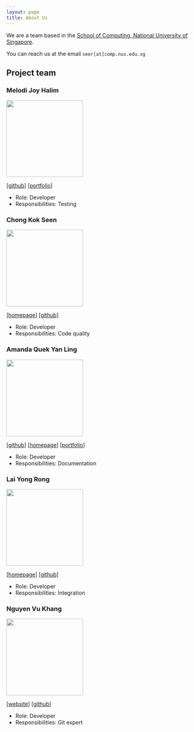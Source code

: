 ```yaml
---
layout: page
title: About Us
---
```


We are a team based in the [School of Computing, National University of Singapore](https://www.comp.nus.edu.sg).

You can reach us at the email `seer[at]comp.nus.edu.sg`

## Project team

### Melodi Joy Halim

<img src="images/meloppeitreet.png" width="200px">

[[github](https://github.com/meloppeitreet)]
[[portfolio](team/meloppeitreet.md)]

* Role: Developer
* Responsibilities: Testing 

### Chong Kok Seen

<img src="images/kokseen1.png" width="200px">

[[homepage](http://www.comp.nus.edu.sg/~kokseen1)]
[[github](https://github.com/kokseen1)]

* Role: Developer
* Responsibilities: Code quality

### Amanda Quek Yan Ling

<img src="images/victoria281.png" width="200px">

[[github](https://github.com/Victoria281)]
[[homepage](https://nus-csm.symplicity.com/profiles/amanda.quek)]
[[portfolio](team/victoria281.md)]

* Role: Developer
* Responsibilities: Documentation

### Lai Yong Rong

<img src="images/whyare.png" width="200px">

[[homepage](http://www.comp.nus.edu.sg/~laiyr)]
[[github](https://github.com/WhyAre)]

* Role: Developer
* Responsibilities: Integration

### Nguyen Vu Khang

<img src="images/nguyenvukhang.png" width="200px">

[[website](https://www.nguyenvukhang.com)]
[[github](https://github.com/nguyenvukhang)]

* Role: Developer
* Responsibilities: Git expert

